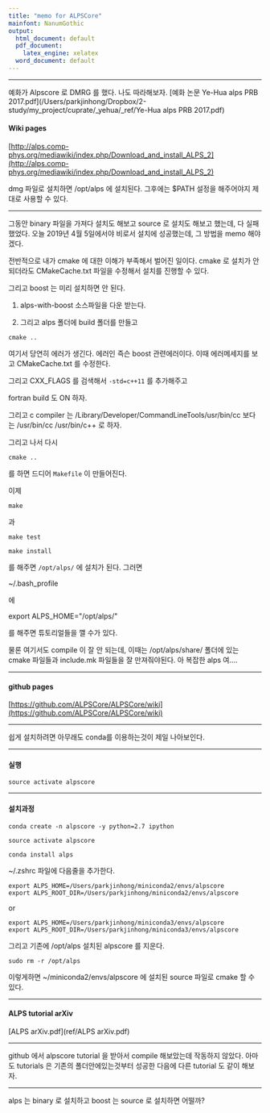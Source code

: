 ```yaml
---
title: "memo for ALPSCore"
mainfont: NanumGothic
output:
  html_document: default
  pdf_document:
    latex_engine: xelatex
  word_document: default
---
```






***

예화가 Alpscore 로 DMRG 를 했다. 나도 따라해보자.  [예화 논문 Ye-Hua alps PRB 2017.pdf](/Users/parkjinhong/Dropbox/2-study/my_project/cuprate/_yehua/_ref/Ye-Hua alps PRB 2017.pdf)

#### Wiki pages

[http://alps.comp-phys.org/mediawiki/index.php/Download_and_install_ALPS_2](http://alps.comp-phys.org/mediawiki/index.php/Download_and_install_ALPS_2)

dmg 파일로 설치하면 /opt/alps 에 설치된다. 그후에는 $PATH 설정을 해주어야지 제대로 사용할 수 있다.



***

그동안 binary 파일을 가져다 설치도 해보고 source 로 설치도 해보고 했는데, 다 실패했었다. 오늘 2019년 4월 5일에서야 비로서 설치에 성공했는데, 그 방법을 memo 해야겠다. 

전반적으로 내가 cmake 에 대한 이해가 부족해서 벌어진 일이다. cmake 로 설치가 안 되더라도 CMakeCache.txt 파일을 수정해서 설치를 진행할 수 있다. 

그리고 boost 는 미리 설치하면 안 된다. 

1. alps-with-boost 소스파일을 다운 받는다.

1. 그리고 alps 폴더에 build 폴더를 만들고 

```
cmake ..
```

여기서 당연히 에러가 생긴다. 에러인 즉슨 boost 관련에러이다. 이때 에러메세지를 보고 CMakeCache.txt 를 수정한다.

그리고 CXX_FLAGS 를 검색해서 `-std=c++11` 를 추가해주고

fortran build 도 ON 하자. 

그리고 c compiler 는 /Library/Developer/CommandLineTools/usr/bin/cc 보다는 /usr/bin/cc /usr/bin/c++ 로 하자.

그리고 나서 다시


```
cmake ..
```

를 하면 드디어 `Makefile` 이 만들어진다.

이제 

```
make
```

 과
 

```
make test
```


```
make install 
```


를 해주면 `/opt/alps/` 에 설치가 된다. 그러면 

~/.bash_profile 

에 

export ALPS_HOME="/opt/alps/"

를 해주면 튜토리얼들을 깰 수가 있다. 


물론 여기서도 compile 이 잘 안 되는데, 이때는 /opt/alps/share/ 폴더에 있는 cmake 파일들과 include.mk 파일들을 잘 만져줘야된다. 아 복잡한 alps 여....




 
 


***

#### github pages

[https://github.com/ALPSCore/ALPSCore/wiki](https://github.com/ALPSCore/ALPSCore/wiki)


***


쉽게 설치하려면 아무래도 conda를 이용하는것이 제일 나아보인다. 


***

#### 실행

```
source activate alpscore
```



***

#### 설치과정

```
conda create -n alpscore -y python=2.7 ipython
```

```
source activate alpscore
```

```
conda install alps
```


~/.zshrc 파일에 다음줄을 추가한다. 
```
export ALPS_HOME=/Users/parkjinhong/miniconda2/envs/alpscore
export ALPS_ROOT_DIR=/Users/parkjinhong/miniconda2/envs/alpscore
```

or
```
export ALPS_HOME=/Users/parkjinhong/miniconda3/envs/alpscore
export ALPS_ROOT_DIR=/Users/parkjinhong/miniconda3/envs/alpscore
```

그리고 기존에 /opt/alps 설치된 alpscore 를 지운다.

```
sudo rm -r /opt/alps
```

이렇게하면 ~/miniconda2/envs/alpscore 에 설치된 source 파일로 cmake 할 수 있다. 


***

#### ALPS tutorial arXiv

[ALPS arXiv.pdf](ref/ALPS arXiv.pdf)


***

github 에서 alpscore tutorial 을 받아서 compile 해보았는데 작동하지 않았다. 아마도 tutorials 은 기존의 폴더안에있는것부터 성공한 다음에 다른 tutorial 도 같이 해보자.


***

alps 는 binary 로 설치하고 boost 는 source 로 설치하면 어떨까?

